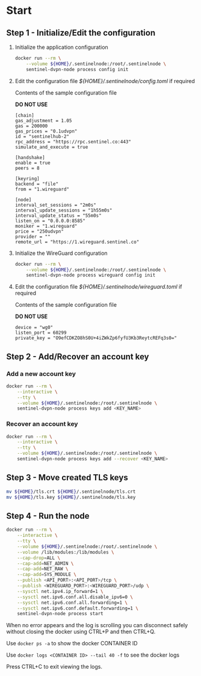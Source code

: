 # Start

## Step 1 - Initialize/Edit the configuration

1. Initialize the application configuration

    ``` sh
    docker run --rm \
        --volume ${HOME}/.sentinelnode:/root/.sentinelnode \
        sentinel-dvpn-node process config init
    ```

2. Edit the configuration file _${HOME}/.sentinelnode/config.toml_ if required

    Contents of the sample configuration file

    __DO NOT USE__

    ``` text
    [chain]
    gas_adjustment = 1.05
    gas = 200000
    gas_prices = "0.1udvpn"
    id = "sentinelhub-2"
    rpc_address = "https://rpc.sentinel.co:443"
    simulate_and_execute = true

    [handshake]
    enable = true
    peers = 8

    [keyring]
    backend = "file"
    from = "1.wireguard"

    [node]
    interval_set_sessions = "2m0s"
    interval_update_sessions = "1h55m0s"
    interval_update_status = "55m0s"
    listen_on = "0.0.0.0:8585"
    moniker = "1.wireguard"
    price = "250udvpn"
    provider = ""
    remote_url = "https://1.wireguard.sentinel.co"
    ```

3. Initialize the WireGuard configuration

    ``` sh
    docker run --rm \
        --volume ${HOME}/.sentinelnode:/root/.sentinelnode \
        sentinel-dvpn-node process wireguard config init
    ```

4. Edit the configuration file _${HOME}/.sentinelnode/wireguard.toml_ if required

    Contents of the sample configuration file

    __DO NOT USE__

    ``` text
    device = "wg0"
    listen_port = 60299
    private_key = "O9efCDKZO8hS0U+4iZWkZp6fyfU3Kb3ReytcREFq3s0="
    ```

## Step 2 - Add/Recover an account key

### Add a new account key

``` sh
docker run --rm \
    --interactive \
    --tty \
    --volume ${HOME}/.sentinelnode:/root/.sentinelnode \
    sentinel-dvpn-node process keys add <KEY_NAME>
```

### Recover an account key

``` sh
docker run --rm \
    --interactive \
    --tty \
    --volume ${HOME}/.sentinelnode:/root/.sentinelnode \
    sentinel-dvpn-node process keys add --recover <KEY_NAME>
```

## Step 3 - Move created TLS keys

``` sh
mv ${HOME}/tls.crt ${HOME}/.sentinelnode/tls.crt
mv ${HOME}/tls.key ${HOME}/.sentinelnode/tls.key
```

## Step 4 - Run the node

``` sh
docker run --rm \
    --interactive \
    --tty \
    --volume ${HOME}/.sentinelnode:/root/.sentinelnode \
    --volume /lib/modules:/lib/modules \
    --cap-drop=ALL \
    --cap-add=NET_ADMIN \
    --cap-add=NET_RAW \
    --cap-add=SYS_MODULE \
    --publish <API_PORT>:<API_PORT>/tcp \
    --publish <WIREGUARD_PORT>:<WIREGUARD_PORT>/udp \
    --sysctl net.ipv4.ip_forward=1 \
    --sysctl net.ipv6.conf.all.disable_ipv6=0 \
    --sysctl net.ipv6.conf.all.forwarding=1 \
    --sysctl net.ipv6.conf.default.forwarding=1 \
    sentinel-dvpn-node process start
```
When no error appears and the log is scrolling you can disconnect safely without closing the docker using CTRL+P and then CTRL+Q.

Use ```docker ps -a``` to show the docker CONTAINER ID

Use ```docker logs <CONTAINER ID> --tail 40 -f``` to see the docker logs
    
Press CTRL+C to exit viewing the logs.
    
